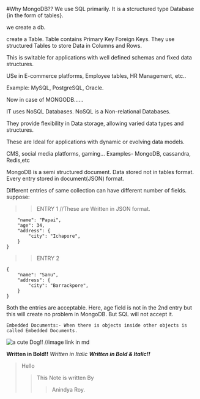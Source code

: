 #Why MongoDB??
We use SQL primarily. It is a stcructured type Database {in the form of tables}.

we create a db.

create a Table. Table contains Primary Key Foreign Keys.
They use structured Tables to store Data in Columns and Rows.

This is switable for applications with well defined schemas and fixed data structures.

USe in E-commerce platforms, Employee tables, HR Management, etc..

Example: MySQL, PostgreSQL, Oracle.

Now in case of MONGODB......

IT uses NoSQL Databases.
NoSQL is a Non-relational Databases.

They provide flexibility in Data storage, allowing varied data types and structures.

These are Ideal for applications with dynamic or evolving data models.

CMS, social media platforms, gaming...
 Examples- MongoDB, cassandra, Redis,etc



MongoDB is a semi structured document. Data stored not in tables format.
Every entry stored in document(JSON) format. 

Different entries of same collection can have different number of fields.  
suppose:
>>ENTRY 1          //These are Written in JSON format.
```{
    "name": "Papai",
    "age": 34,
    "address": {
        "city": "Ichapore",
    }
}
```
>>ENTRY 2 
```
{
    "name": "Sanu",
    "address": {
        "city": "Barrackpore",
    }
}
```
Both the entries are acceptable. 
Here, age field is not in the 2nd entry but this will create no problem in MongoDB. But SQL will not accept it.

```Embedded Documents:- When there is objects inside other objects is called Embedded Documents.```

![a cute Dog!!](https://picsum.photos/id/237/200/300)  //image link in md

**Written in Bold!!**
*Written in Italic*
***Written in Bold & Italic!!***

>Hello
>>This Note is written By
>>>Anindya Roy.
